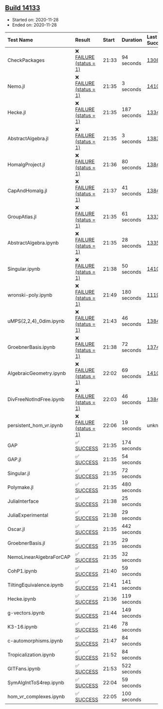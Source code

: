 ## [Build 14133](https://oscarci.mathematik.uni-kl.de/job/oscar/14133/)

* Started on: 2020-11-28
* Ended on: 2020-11-28

| Test Name    | Result | Start | Duration | Last Success | First Failure |
|:-------------|:-------|:------|:---------|:-------------|:--------------|
| CheckPackages | ❌ [FAILURE (status = 1)](https://oscarci.mathematik.uni-kl.de/job/oscar/14133/artifact/logs/build-14133/CheckPackages.log) | 21:33 | 94 seconds | [13085](https://oscarci.mathematik.uni-kl.de/job/oscar/13085/) | [13086](https://oscarci.mathematik.uni-kl.de/job/oscar/13086/) |
| Nemo.jl | ❌ [FAILURE (status = 1)](https://oscarci.mathematik.uni-kl.de/job/oscar/14133/artifact/logs/build-14133/Nemo.jl.log) | 21:35 | 3 seconds | [14101](https://oscarci.mathematik.uni-kl.de/job/oscar/14101/) | [14102](https://oscarci.mathematik.uni-kl.de/job/oscar/14102/) |
| Hecke.jl | ❌ [FAILURE (status = 1)](https://oscarci.mathematik.uni-kl.de/job/oscar/14133/artifact/logs/build-14133/Hecke.jl.log) | 21:35 | 187 seconds | [13341](https://oscarci.mathematik.uni-kl.de/job/oscar/13341/) | [13342](https://oscarci.mathematik.uni-kl.de/job/oscar/13342/) |
| AbstractAlgebra.jl | ❌ [FAILURE (status = 1)](https://oscarci.mathematik.uni-kl.de/job/oscar/14133/artifact/logs/build-14133/AbstractAlgebra.jl.log) | 21:35 | 3 seconds | [13837](https://oscarci.mathematik.uni-kl.de/job/oscar/13837/) | [13838](https://oscarci.mathematik.uni-kl.de/job/oscar/13838/) |
| HomalgProject.jl | ❌ [FAILURE (status = 1)](https://oscarci.mathematik.uni-kl.de/job/oscar/14133/artifact/logs/build-14133/HomalgProject.jl.log) | 21:36 | 80 seconds | [13845](https://oscarci.mathematik.uni-kl.de/job/oscar/13845/) | [13846](https://oscarci.mathematik.uni-kl.de/job/oscar/13846/) |
| CapAndHomalg.jl | ❌ [FAILURE (status = 1)](https://oscarci.mathematik.uni-kl.de/job/oscar/14133/artifact/logs/build-14133/CapAndHomalg.jl.log) | 21:37 | 41 seconds | [13845](https://oscarci.mathematik.uni-kl.de/job/oscar/13845/) | [13846](https://oscarci.mathematik.uni-kl.de/job/oscar/13846/) |
| GroupAtlas.jl | ❌ [FAILURE (status = 1)](https://oscarci.mathematik.uni-kl.de/job/oscar/14133/artifact/logs/build-14133/GroupAtlas.jl.log) | 21:35 | 61 seconds | [13311](https://oscarci.mathematik.uni-kl.de/job/oscar/13311/) | [13312](https://oscarci.mathematik.uni-kl.de/job/oscar/13312/) |
| AbstractAlgebra.ipynb | ❌ [FAILURE (status = 1)](https://oscarci.mathematik.uni-kl.de/job/oscar/14133/artifact/logs/build-14133/AbstractAlgebra.ipynb.log) | 21:35 | 28 seconds | [13355](https://oscarci.mathematik.uni-kl.de/job/oscar/13355/) | [13356](https://oscarci.mathematik.uni-kl.de/job/oscar/13356/) |
| Singular.ipynb | ❌ [FAILURE (status = 1)](https://oscarci.mathematik.uni-kl.de/job/oscar/14133/artifact/logs/build-14133/Singular.ipynb.log) | 21:38 | 50 seconds | [14101](https://oscarci.mathematik.uni-kl.de/job/oscar/14101/) | [14102](https://oscarci.mathematik.uni-kl.de/job/oscar/14102/) |
| wronski-poly.ipynb | ❌ [FAILURE (status = 1)](https://oscarci.mathematik.uni-kl.de/job/oscar/14133/artifact/logs/build-14133/wronski-poly.ipynb.log) | 21:49 | 180 seconds | [11192](https://oscarci.mathematik.uni-kl.de/job/oscar/11192/) | [11193](https://oscarci.mathematik.uni-kl.de/job/oscar/11193/) |
| uMPS(2,2,4)_0dim.ipynb | ❌ [FAILURE (status = 1)](https://oscarci.mathematik.uni-kl.de/job/oscar/14133/artifact/logs/build-14133/uMPS-2-2-4-_0dim.ipynb.log) | 21:43 | 46 seconds | [13841](https://oscarci.mathematik.uni-kl.de/job/oscar/13841/) | [13842](https://oscarci.mathematik.uni-kl.de/job/oscar/13842/) |
| GroebnerBasis.ipynb | ❌ [FAILURE (status = 1)](https://oscarci.mathematik.uni-kl.de/job/oscar/14133/artifact/logs/build-14133/GroebnerBasis.ipynb.log) | 21:38 | 72 seconds | [13748](https://oscarci.mathematik.uni-kl.de/job/oscar/13748/) | [13749](https://oscarci.mathematik.uni-kl.de/job/oscar/13749/) |
| AlgebraicGeometry.ipynb | ❌ [FAILURE (status = 1)](https://oscarci.mathematik.uni-kl.de/job/oscar/14133/artifact/logs/build-14133/AlgebraicGeometry.ipynb.log) | 22:02 | 69 seconds | [14101](https://oscarci.mathematik.uni-kl.de/job/oscar/14101/) | [14102](https://oscarci.mathematik.uni-kl.de/job/oscar/14102/) |
| DivFreeNotIndFree.ipynb | ❌ [FAILURE (status = 1)](https://oscarci.mathematik.uni-kl.de/job/oscar/14133/artifact/logs/build-14133/DivFreeNotIndFree.ipynb.log) | 22:03 | 46 seconds | [13845](https://oscarci.mathematik.uni-kl.de/job/oscar/13845/) | [13846](https://oscarci.mathematik.uni-kl.de/job/oscar/13846/) |
| persistent_hom_vr.ipynb | ❌ [FAILURE (status = 1)](https://oscarci.mathematik.uni-kl.de/job/oscar/14133/artifact/logs/build-14133/persistent_hom_vr.ipynb.log) | 22:06 | 19 seconds | unknown | unknown |
| GAP | ✅ [SUCCESS](https://oscarci.mathematik.uni-kl.de/job/oscar/14133/artifact/logs/build-14133/GAP.log) | 21:35 | 174 seconds |  |  |
| GAP.jl | ✅ [SUCCESS](https://oscarci.mathematik.uni-kl.de/job/oscar/14133/artifact/logs/build-14133/GAP.jl.log) | 21:35 | 54 seconds |  |  |
| Singular.jl | ✅ [SUCCESS](https://oscarci.mathematik.uni-kl.de/job/oscar/14133/artifact/logs/build-14133/Singular.jl.log) | 21:35 | 72 seconds |  |  |
| Polymake.jl | ✅ [SUCCESS](https://oscarci.mathematik.uni-kl.de/job/oscar/14133/artifact/logs/build-14133/Polymake.jl.log) | 21:35 | 480 seconds |  |  |
| JuliaInterface | ✅ [SUCCESS](https://oscarci.mathematik.uni-kl.de/job/oscar/14133/artifact/logs/build-14133/JuliaInterface.log) | 21:38 | 25 seconds |  |  |
| JuliaExperimental | ✅ [SUCCESS](https://oscarci.mathematik.uni-kl.de/job/oscar/14133/artifact/logs/build-14133/JuliaExperimental.log) | 21:38 | 29 seconds |  |  |
| Oscar.jl | ✅ [SUCCESS](https://oscarci.mathematik.uni-kl.de/job/oscar/14133/artifact/logs/build-14133/Oscar.jl.log) | 21:35 | 442 seconds |  |  |
| GroebnerBasis.jl | ✅ [SUCCESS](https://oscarci.mathematik.uni-kl.de/job/oscar/14133/artifact/logs/build-14133/GroebnerBasis.jl.log) | 21:35 | 29 seconds |  |  |
| NemoLinearAlgebraForCAP | ✅ [SUCCESS](https://oscarci.mathematik.uni-kl.de/job/oscar/14133/artifact/logs/build-14133/NemoLinearAlgebraForCAP.log) | 21:35 | 32 seconds |  |  |
| CohP1.ipynb | ✅ [SUCCESS](https://oscarci.mathematik.uni-kl.de/job/oscar/14133/artifact/logs/build-14133/CohP1.ipynb.log) | 21:40 | 59 seconds |  |  |
| TiltingEquivalence.ipynb | ✅ [SUCCESS](https://oscarci.mathematik.uni-kl.de/job/oscar/14133/artifact/logs/build-14133/TiltingEquivalence.ipynb.log) | 21:41 | 141 seconds |  |  |
| Hecke.ipynb | ✅ [SUCCESS](https://oscarci.mathematik.uni-kl.de/job/oscar/14133/artifact/logs/build-14133/Hecke.ipynb.log) | 21:36 | 119 seconds |  |  |
| g-vectors.ipynb | ✅ [SUCCESS](https://oscarci.mathematik.uni-kl.de/job/oscar/14133/artifact/logs/build-14133/g-vectors.ipynb.log) | 21:44 | 149 seconds |  |  |
| K3-16.ipynb | ✅ [SUCCESS](https://oscarci.mathematik.uni-kl.de/job/oscar/14133/artifact/logs/build-14133/K3-16.ipynb.log) | 21:46 | 78 seconds |  |  |
| c-automorphisms.ipynb | ✅ [SUCCESS](https://oscarci.mathematik.uni-kl.de/job/oscar/14133/artifact/logs/build-14133/c-automorphisms.ipynb.log) | 21:47 | 84 seconds |  |  |
| Tropicalization.ipynb | ✅ [SUCCESS](https://oscarci.mathematik.uni-kl.de/job/oscar/14133/artifact/logs/build-14133/Tropicalization.ipynb.log) | 21:52 | 84 seconds |  |  |
| GITFans.ipynb | ✅ [SUCCESS](https://oscarci.mathematik.uni-kl.de/job/oscar/14133/artifact/logs/build-14133/GITFans.ipynb.log) | 21:53 | 522 seconds |  |  |
| SymAlgIntToS4rep.ipynb | ✅ [SUCCESS](https://oscarci.mathematik.uni-kl.de/job/oscar/14133/artifact/logs/build-14133/SymAlgIntToS4rep.ipynb.log) | 22:04 | 59 seconds |  |  |
| hom_vr_complexes.ipynb | ✅ [SUCCESS](https://oscarci.mathematik.uni-kl.de/job/oscar/14133/artifact/logs/build-14133/hom_vr_complexes.ipynb.log) | 22:05 | 100 seconds |  |  |
